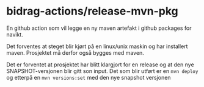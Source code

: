# bidrag-actions/release-mvn-pkg

En github action som vil legge en ny maven artefakt i github packages for navikt.

Det forventes at steget blir kjørt på en linux/unix maskin og har installert maven.
Prosjektet må derfor også bygges med maven.

Det er forventet at prosjektet har blitt klargjort for en release og at den nye
SNAPSHOT-versjonen blir gitt son input. Det som blir utført er en `mvn deploy` og
etterpå en `mvn versions:set` med den nye snapshot versjonen
